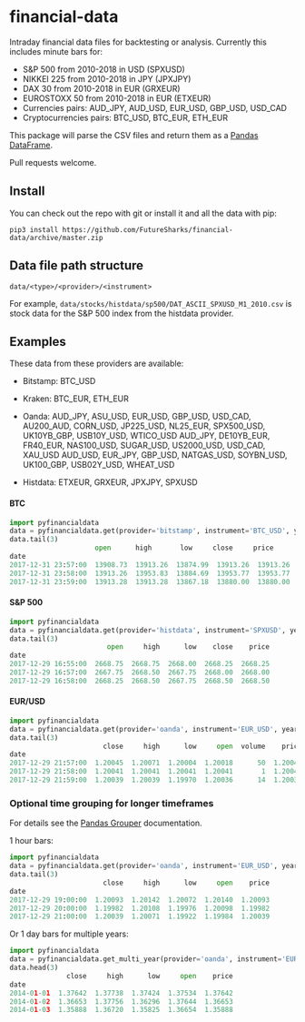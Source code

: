 # financial-data

Intraday financial data files for backtesting or analysis. Currently this includes minute bars for:

- S&P 500 from 2010-2018 in USD (SPXUSD)
- NIKKEI 225 from 2010-2018 in JPY (JPXJPY)
- DAX 30 from 2010-2018 in EUR (GRXEUR)
- EUROSTOXX 50 from 2010-2018 in EUR (ETXEUR)
- Currencies pairs: AUD_JPY, AUD_USD, EUR_USD, GBP_USD, USD_CAD
- Cryptocurrencies pairs: BTC_USD, BTC_EUR, ETH_EUR

This package will parse the CSV files and return them as a [Pandas DataFrame](https://pandas.pydata.org/pandas-docs/stable/generated/pandas.DataFrame.html).

Pull requests welcome.

## Install

You can check out the repo with git or install it and all the data with pip:

```
pip3 install https://github.com/FutureSharks/financial-data/archive/master.zip
```

## Data file path structure

`data/<type>/<provider>/<instrument>`

For example, `data/stocks/histdata/sp500/DAT_ASCII_SPXUSD_M1_2010.csv` is stock data for the S&P 500 index from the histdata provider.

## Examples

These data from these providers are available:

- Bitstamp: BTC_USD
- Kraken: BTC_EUR, ETH_EUR
- Oanda: AUD_JPY, ASU_USD, EUR_USD, GBP_USD, USD_CAD, AU200_AUD, CORN_USD, JP225_USD, NL25_EUR, SPX500_USD, UK10YB_GBP, USB10Y_USD, WTICO_USD
AUD_JPY, DE10YB_EUR, FR40_EUR, NAS100_USD, SUGAR_USD, US2000_USD, USD_CAD, XAU_USD
AUD_USD, EUR_JPY, GBP_USD, NATGAS_USD, SOYBN_USD, UK100_GBP, USB02Y_USD, WHEAT_USD


- Histdata: ETXEUR, GRXEUR, JPXJPY, SPXUSD

#### BTC

```python
import pyfinancialdata
data = pyfinancialdata.get(provider='bitstamp', instrument='BTC_USD', year=2017)
data.tail(3)
                     open      high       low     close     price
date
2017-12-31 23:57:00  13908.73  13913.26  13874.99  13913.26  13913.26
2017-12-31 23:58:00  13913.26  13953.83  13884.69  13953.77  13953.77
2017-12-31 23:59:00  13913.28  13913.28  13867.18  13880.00  13880.00
```

#### S&P 500

```python
import pyfinancialdata
data = pyfinancialdata.get(provider='histdata', instrument='SPXUSD', year=2017)
data.tail(3)
                        open     high      low    close    price
date
2017-12-29 16:55:00  2668.75  2668.75  2668.00  2668.25  2668.25
2017-12-29 16:57:00  2667.75  2668.50  2667.75  2668.00  2668.00
2017-12-29 16:58:00  2668.25  2668.50  2667.75  2668.50  2668.50
```

#### EUR/USD

```python
import pyfinancialdata
data = pyfinancialdata.get(provider='oanda', instrument='EUR_USD', year=2017)
data.tail(3)
                       close     high      low     open  volume    price
date
2017-12-29 21:57:00  1.20045  1.20071  1.20004  1.20018      50  1.20045
2017-12-29 21:58:00  1.20041  1.20041  1.20041  1.20041       1  1.20041
2017-12-29 21:59:00  1.20039  1.20039  1.19970  1.20036      14  1.20039
```

### Optional time grouping for longer timeframes

For details see the [Pandas Grouper](https://pandas.pydata.org/pandas-docs/stable/generated/pandas.Grouper.html) documentation.

1 hour bars:

```python
import pyfinancialdata
data = pyfinancialdata.get(provider='oanda', instrument='EUR_USD', year=2017, time_group='60min')
data.tail(3)
                       close     high      low     open    price
date
2017-12-29 19:00:00  1.20093  1.20142  1.20072  1.20140  1.20093
2017-12-29 20:00:00  1.19982  1.20108  1.19976  1.20098  1.19982
2017-12-29 21:00:00  1.20039  1.20071  1.19922  1.19984  1.20039
```

Or 1 day bars for multiple years:

```python
import pyfinancialdata
data = pyfinancialdata.get_multi_year(provider='oanda', instrument='EUR_USD', years=[2014, 2015, 2016, 2017], time_group='1d')
data.head(3)
              close     high      low     open    price
date
2014-01-01  1.37642  1.37738  1.37424  1.37534  1.37642
2014-01-02  1.36653  1.37756  1.36296  1.37644  1.36653
2014-01-03  1.35888  1.36720  1.35825  1.36654  1.35888
```
